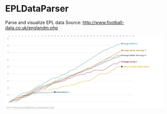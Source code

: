 # EPLDataParser
Parse and visualize EPL data 
Source: http://www.football-data.co.uk/englandm.php

![](Arsenal_viz_1.gif)
